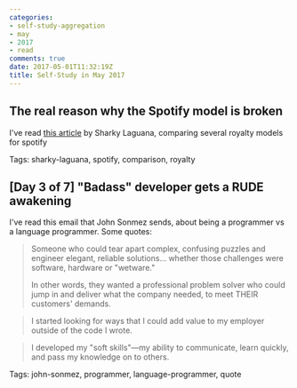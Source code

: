 ```yaml
---
categories:
- self-study-aggregation
- may
- 2017
- read
comments: true
date: 2017-05-01T11:32:19Z
title: Self-Study in May 2017 
---
```


## The real reason why the Spotify model is broken

I've read [this article][spotify-model-broken] by Sharky Laguana, comparing several royalty models for spotify

Tags: sharky-laguana, spotify, comparison, royalty

[spotify-model-broken]: http://kernelmag.dailydot.com/issue-sections/staff-editorials/12136/spotify-royalty-payment-model/

## [Day 3 of 7] "Badass" developer gets a RUDE awakening

I've read this email that John Sonmez sends, about being a programmer vs a language programmer. Some quotes:

>Someone who could tear apart complex, confusing puzzles and engineer elegant, reliable solutions... whether those challenges were software, hardware or "wetware."
>
> In other words, they wanted a professional problem solver who could jump in and deliver what the company needed, to meet THEIR customers' demands.

> I started looking for ways that I could add value to my employer outside of the code I wrote.

> I developed my "soft skills"—my ability to communicate, learn quickly, and pass my knowledge on to others.

Tags: john-sonmez, programmer, language-programmer, quote

